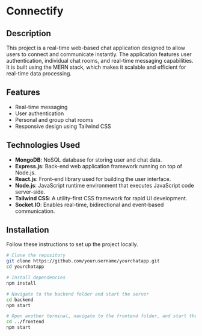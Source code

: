 # Connectify

## Description

This project is a real-time web-based chat application designed to allow users to connect and communicate instantly. The application features user authentication, individual chat rooms, and real-time messaging capabilities. It is built using the MERN stack, which makes it scalable and efficient for real-time data processing.

## Features

- Real-time messaging
- User authentication
- Personal and group chat rooms
- Responsive design using Tailwind CSS

## Technologies Used

- **MongoDB**: NoSQL database for storing user and chat data.
- **Express.js**: Back-end web application framework running on top of Node.js.
- **React.js**: Front-end library used for building the user interface.
- **Node.js**: JavaScript runtime environment that executes JavaScript code server-side.
- **Tailwind CSS**: A utility-first CSS framework for rapid UI development.
- **Socket.IO**: Enables real-time, bidirectional and event-based communication.

## Installation

Follow these instructions to set up the project locally.

```bash
# Clone the repository
git clone https://github.com/yourusername/yourchatapp.git
cd yourchatapp

# Install dependencies
npm install

# Navigate to the backend folder and start the server
cd backend
npm start

# Open another terminal, navigate to the frontend folder, and start the React app
cd ../frontend
npm start

